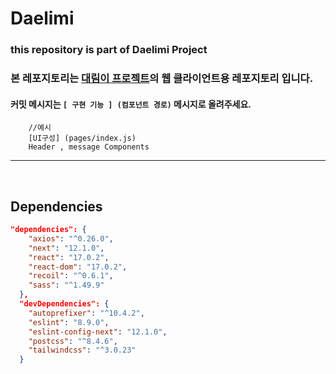 # Daelimi

### this repository is part of Daelimi Project

### 본 레포지토리는 [대림이 프로젝트](https://github.com/Hod0ri/Daelimi)의 웹 클라이언트용 레포지토리 입니다.

#### 커밋 메시지는 `[ 구현 기능 ] (컴포넌트 경로)` 메시지로 올려주세요.

```
    //예시
    [UI구성] (pages/index.js)
    Header , message Components
```

---

<br/>

## Dependencies

```json
"dependencies": {
    "axios": "^0.26.0",
    "next": "12.1.0",
    "react": "17.0.2",
    "react-dom": "17.0.2",
    "recoil": "^0.6.1",
    "sass": "^1.49.9"
  },
  "devDependencies": {
    "autoprefixer": "^10.4.2",
    "eslint": "8.9.0",
    "eslint-config-next": "12.1.0",
    "postcss": "^8.4.6",
    "tailwindcss": "^3.0.23"
  }
```
